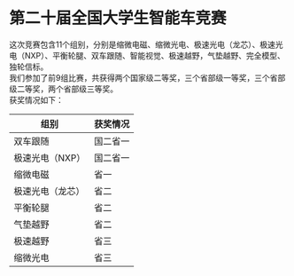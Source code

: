 # 第二十届全国大学生智能车竞赛

这次竞赛包含11个组别，分别是缩微电磁、缩微光电、极速光电（龙芯）、极速光电（NXP）、平衡轮腿、双车跟随、智能视觉、极速越野，气垫越野、完全模型、独轮信标。  
我们参加了前9组比赛，共获得两个国家级二等奖，三个省部级一等奖，三个省部级二等奖，两个省部级三等奖。  
获奖情况如下：  

|组别|获奖情况|
|-----------|------------|
|双车跟随|国二省一|
|极速光电（NXP）|国二省一|
|缩微电磁|省一|
|极速光电（龙芯）|省二|
|平衡轮腿|省二|
|气垫越野|省二|
|极速越野|省三|
|缩微光电|省三|
